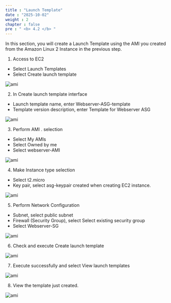 ```yaml
---
title : "Launch Template"
date : "2025-10-02"
weight : 2
chapter : false
pre : " <b> 4.2 </b> "
---
```



In this section, you will create a Launch Template using the AMI you created from the Amazon Linux 2 Instance in the previous step.
1. Access to EC2
- Select Launch Templates
- Select Create launch template

![ami](/images/createautoscaling/launch-template-setup-01.png?featherlight=false&width=90pc)

2. In Create launch template interface
- Launch template name, enter Webserver-ASG-template
- Template version description, enter Template for Webserver ASG

![ami](/images/createautoscaling/launch-template-setup-02.png?featherlight=false&width=90pc)

3. Perform AMI . selection
- Select My AMIs
- Select Owned by me
- Select webserver-AMI

![ami](/images/createautoscaling/launch-template-setup-03.png?featherlight=false&width=90pc)

4. Make Instance type selection
- Select t2.micro
- Key pair, select asg-keypair created when creating EC2 instance.

![ami](/images/createautoscaling/launch-template-setup-04.png?featherlight=false&width=90pc)

5. Perform Network Configuration
- Subnet, select public subnet
- Firewall (Security Group), select Select existing security group
- Select Webserver-SG

![ami](/images/createautoscaling/launch-template-setup-05.png?featherlight=false&width=90pc)

6. Check and execute Create launch template

![ami](/images/createautoscaling/launch-template-setup-06.png?featherlight=false&width=90pc)

7. Execute successfully and select View launch templates

![ami](/images/createautoscaling/launch-template-setup-07.png?featherlight=false&width=90pc)

8. View the template just created.

![ami](/images/createautoscaling/launch-template-setup-08.png?featherlight=false&width=90pc)